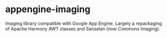 appengine-imaging
=================

Imaging library compatible with Google App Engine. Largely a repackaging of Apache Harmony AWT classes and Sanselan (now Commons Imaging).
